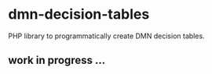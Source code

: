 # dmn-decision-tables
PHP library to programmatically create DMN decision tables.

## work in progress ...
